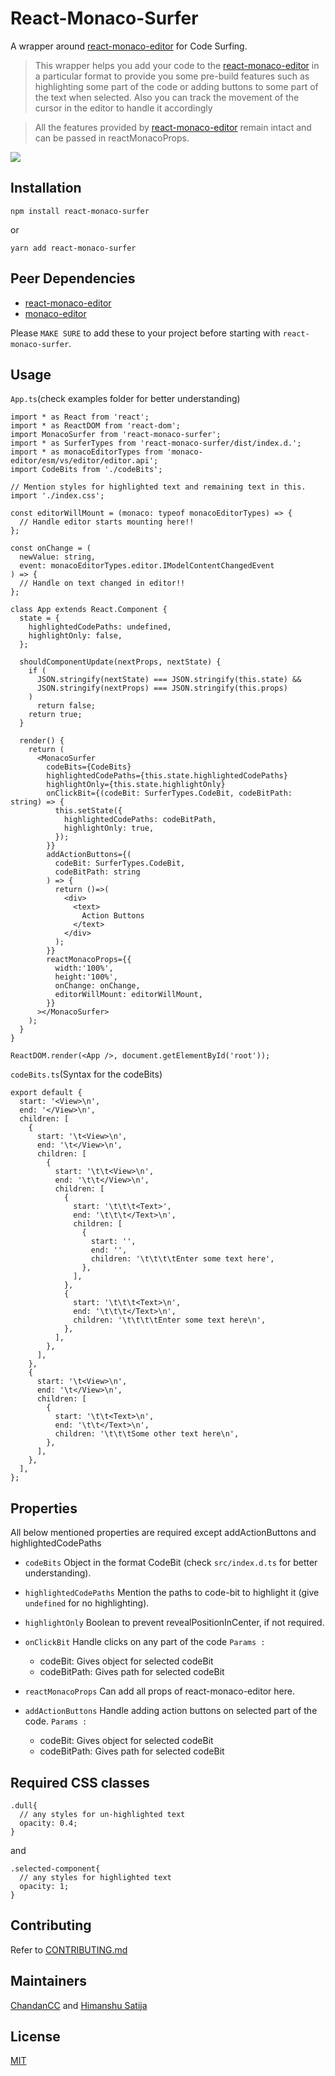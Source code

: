 # React-Monaco-Surfer

A wrapper around [react-monaco-editor](https://github.com/react-monaco-editor/react-monaco-editor) for Code Surfing.

> This wrapper helps you add your code to the [react-monaco-editor](https://github.com/react-monaco-editor/react-monaco-editor) in a particular format to provide you some pre-build features such as highlighting some part of the code or adding buttons to some part of the text when selected. Also you can track the movement of the cursor in the editor to handle it accordingly

> All the features provided by [react-monaco-editor](https://github.com/react-monaco-editor/react-monaco-editor) remain intact and can be passed in reactMonacoProps.

![](react-monaco-surfer.gif)

## Installation

```
npm install react-monaco-surfer
```

or

```
yarn add react-monaco-surfer
```

## Peer Dependencies

- [react-monaco-editor](https://github.com/react-monaco-editor/react-monaco-editor)
- [monaco-editor](https://github.com/microsoft/monaco-editor)

Please `MAKE SURE` to add these to your project before starting with `react-monaco-surfer`.

## Usage

`App.ts`(check examples folder for better understanding)

```
import * as React from 'react';
import * as ReactDOM from 'react-dom';
import MonacoSurfer from 'react-monaco-surfer';
import * as SurferTypes from 'react-monaco-surfer/dist/index.d.';
import * as monacoEditorTypes from 'monaco-editor/esm/vs/editor/editor.api';
import CodeBits from './codeBits';

// Mention styles for highlighted text and remaining text in this.
import './index.css';

const editorWillMount = (monaco: typeof monacoEditorTypes) => {
  // Handle editor starts mounting here!!
};

const onChange = (
  newValue: string,
  event: monacoEditorTypes.editor.IModelContentChangedEvent
) => {
  // Handle on text changed in editor!!
};

class App extends React.Component {
  state = {
    highlightedCodePaths: undefined,
    highlightOnly: false,
  };

  shouldComponentUpdate(nextProps, nextState) {
    if (
      JSON.stringify(nextState) === JSON.stringify(this.state) &&
      JSON.stringify(nextProps) === JSON.stringify(this.props)
    )
      return false;
    return true;
  }

  render() {
    return (
      <MonacoSurfer
        codeBits={CodeBits}
        highlightedCodePaths={this.state.highlightedCodePaths}
        highlightOnly={this.state.highlightOnly}
        onClickBit={(codeBit: SurferTypes.CodeBit, codeBitPath: string) => {
          this.setState({
            highlightedCodePaths: codeBitPath,
            highlightOnly: true,
          });
        }}
        addActionButtons={(
          codeBit: SurferTypes.CodeBit,
          codeBitPath: string
        ) => {
          return ()=>(
            <div>
              <text>
                Action Buttons
              </text>
            </div>
          );
        }}
        reactMonacoProps={{
          width:'100%',
          height:'100%',
          onChange: onChange,
          editorWillMount: editorWillMount,
        }}
      ></MonacoSurfer>
    );
  }
}

ReactDOM.render(<App />, document.getElementById('root'));

```

`codeBits.ts`(Syntax for the codeBits)

```
export default {
  start: '<View>\n',
  end: '</View>\n',
  children: [
    {
      start: '\t<View>\n',
      end: '\t</View>\n',
      children: [
        {
          start: '\t\t<View>\n',
          end: '\t\t</View>\n',
          children: [
            {
              start: '\t\t\t<Text>',
              end: '\t\t\t</Text>\n',
              children: [
                {
                  start: '',
                  end: '',
                  children: '\t\t\t\tEnter some text here',
                },
              ],
            },
            {
              start: '\t\t\t<Text>\n',
              end: '\t\t\t</Text>\n',
              children: '\t\t\t\tEnter some text here\n',
            },
          ],
        },
      ],
    },
    {
      start: '\t<View>\n',
      end: '\t</View>\n',
      children: [
        {
          start: '\t\t<Text>\n',
          end: '\t\t</Text>\n',
          children: '\t\t\tSome other text here\n',
        },
      ],
    },
  ],
};
```

## Properties

All below mentioned properties are required except addActionButtons and highlightedCodePaths

- `codeBits` Object in the format CodeBit (check `src/index.d.ts` for better understanding).

- `highlightedCodePaths` Mention the paths to code-bit to highlight it (give `undefined` for no highlighting).

- `highlightOnly` Boolean to prevent revealPositionInCenter, if not required.

- `onClickBit` Handle clicks on any part of the code
  `Params :`

  - codeBit: Gives object for selected codeBit
  - codeBitPath: Gives path for selected codeBit

- `reactMonacoProps` Can add all props of react-monaco-editor here.

- `addActionButtons` Handle adding action buttons on selected part of the code.
  `Params :`
  - codeBit: Gives object for selected codeBit
  - codeBitPath: Gives path for selected codeBit

## Required CSS classes

```
.dull{
  // any styles for un-highlighted text
  opacity: 0.4;
}
```

and

```
.selected-component{
  // any styles for highlighted text
  opacity: 1;
}
```

## Contributing

Refer to [CONTRIBUTING.md](https://github.com/GeekyAnts/react-monaco-surfer/blob/master/CONTRIBUTING.md)

## Maintainers

[ChandanCC](https://github.com/ChandanCC) and [Himanshu Satija](https://github.com/himanshu-satija)

## License

[MIT](https://github.com/GeekyAnts/react-monaco-surfer/blob/master/LICENSE)
